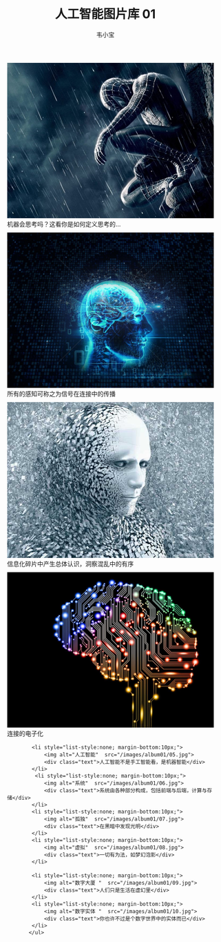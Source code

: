﻿---
layout: post
title: 人工智能图片库 01
author: 韦小宝
tags: [ 人工智能, 相册 ]
excerpt: 若干精彩的人工智能创意图片，领略未来人工智能世界的美丽...
category:
- 相册 
 
comments: true 
--- 
<div class="container" style="width:100%">
<!--
        <div class="row" style="text-align:center; border-bottom:1px dashed #ccc;  padding:0 0 20px 0; margin-bottom:40px;">
            <h3 style="font-family:'Bree Serif', arial; font-weight:bold; font-size:30px;">
               相册 01
            </h3>
            <p>若干精彩的人工智能创意图片</p>
        </div>
-->
        <ul class="row first"  >
            <li style="list-style:none; margin-bottom:10px;">
                <img alt="思考"  src="/images/album01/01.jpg">
                <div class="text">机器会思考吗？这看你是如何定义思考的...</div>
            </li>
             <li style="list-style:none; margin-bottom:10px;">
                <img alt="感知"  src="/images/album01/02.jpg">
                <div class="text">所有的感知可称之为信号在连接中的传播</div>
            </li>
            <li style="list-style:none; margin-bottom:10px;">
                <img alt="碎片"  src="/images/album01/03.jpg">
                <div class="text">信息化碎片中产生总体认识，洞察混乱中的有序</div>
            </li>
            <li style="list-style:none; margin-bottom:10px;">
                <img alt="电路板"  src="/images/album01/04.jpg">
                <div class="text">连接的电子化 </div>
            </li>

            <li style="list-style:none; margin-bottom:10px;">
                <img alt="人工智能"  src="/images/album01/05.jpg">
                <div class="text">人工智能不是手工智能看，是机器智能</div>
            </li>
             <li style="list-style:none; margin-bottom:10px;">
                <img alt="系统"  src="/images/album01/06.jpg">
                <div class="text">系统由各种部分构成，包括前端与后端，计算与存储</div>
            </li>
            <li style="list-style:none; margin-bottom:10px;">
                <img alt="孤独"  src="/images/album01/07.jpg">
                <div class="text">在黑暗中发现光明</div>
            </li>
            <li style="list-style:none; margin-bottom:10px;">
                <img alt="虚拟"  src="/images/album01/08.jpg">
                <div class="text">一切有为法，如梦幻泡影</div>
            </li>

            <li style="list-style:none; margin-bottom:10px;">
                <img alt="数字大厦 "  src="/images/album01/09.jpg">
                <div class="text">人们只是生活在虚幻里</div>
            </li>
            <li style="list-style:none; margin-bottom:10px;">
                <img alt="数字实体 "  src="/images/album01/10.jpg">
                <div class="text">你也许不过是个数字世界中的实体而已</div>
            </li> 
           </ul> 
</div>

 
